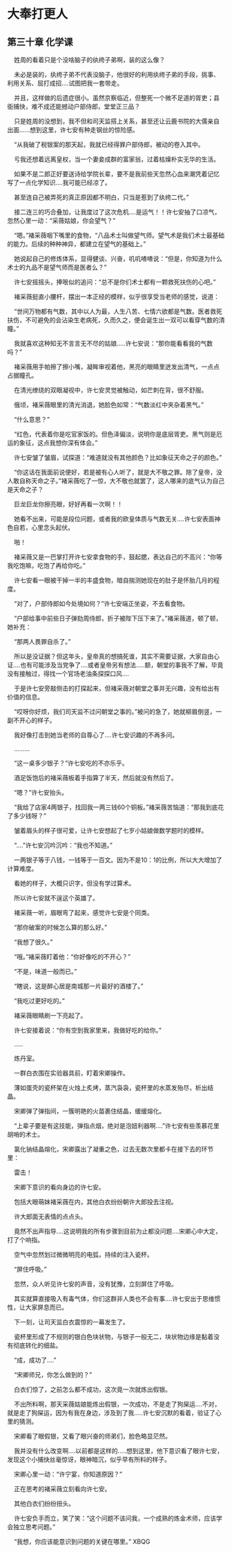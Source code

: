 # 大奉打更人 
 ## 第三十章 化学课
     姓周的看着只是个没啥脑子的纨绔子弟啊，装的这么像？

    未必是装的，纨绔子弟不代表没脑子，他很好的利用纨绔子弟的手段，挑事、利用关系、屈打成招....试图把我一套带走。

    并且，这样做的后遗症很小。虽然京察临近，但整死一个微不足道的胥吏；县衙捕快，难不成还能撼动户部侍郎，堂堂正三品？

    只是姓周的没想到，我不但和司天监搭上关系，甚至还让云鹿书院的大儒亲自出面......想到这里，许七安有种走钢丝的惊险感。

    “从我破了税银案的那天起，我就已经得罪户部侍郎，被动的卷入其中。

    亏我还想着远离皇权，当一个妻妾成群的富家翁，过着枯燥朴实无华的生活。

    如果不是二郎正好要送诗给学院长辈，要不是我前些天忽然心血来潮凭着记忆写了一点化学知识....我可能已经凉了。

    甚至连自己被弄死的真正原因都不明白，只当是惹到了纨绔二代。”

    接二连三的巧合叠加，让我度过了这次危机....是运气！！许七安抽了口凉气，忽然心里一动：“采薇姑娘，你会望气？”

    “嗯。”褚采薇咽下嘴里的食物，“八品术士叫做望气师。望气术是我们术士最基础的能力。后续的种种神异，都建立在望气的基础上。”

    她说起自己的修炼体系，显得健谈、兴奋，叽叽喳喳说：“但是，你知道为什么术士的九品不是望气师而是医者么？”

    许七安摇摇头，捧哏似的追问：“总不是你们术士都有一颗救死扶伤的心吧。”

    褚采薇挺直小腰杆，摆出一本正经的模样，似乎很享受当老师的感觉，说道：

    “世间万物都有气数，其中以人为最，人生八苦、七情六欲都是气数。医者救死扶伤，不可避免的会沾染生老病死，久而久之，便会诞生出一双可以看穿气数的清瞳。”

    我就喜欢这种知无不言言无不尽的姑娘.....许七安说：“那你能看看我的气数吗？”

    褚采薇用手帕擦了擦小嘴，凝眸审视着他，黑亮的眼睛里迸发出清气，一点点占据瞳孔。

    在清光缭绕的双眼凝视中，许七安灵觉被触动，如芒刺在背，很不舒服。

    俄顷，褚采薇眼里的清光消退，她脸色如常：“气数淡红中夹杂着黑气。”

    “什么意思？”

    “红色，代表着你是吃官家饭的。但色泽偏淡，说明你是底层胥吏。黑气则是厄运的象征，这点我想你深有体会。”

    许七安皱了皱眉，试探道：“难道就没有其他颜色？比如象征天命之子的颜色。”

    “你这话在我面前说便好，若是被有心人听了，就是大不敬之罪。除了皇帝，没人敢自称天命之子。”褚采薇吃了一惊，大不敬也就罢了，这人哪来的底气认为自己是天命之子？

    巨龙巨龙你擦亮眼，好好再看一次啊！！

    她看不出来，可能是段位问题，或者我的欧皇体质与气数无关....许七安表面神色自若，心里念头起伏。

    啪！

    褚采薇又是一巴掌打开许七安拿食物的手，鼓起腮，表达自己的不高兴：“你等我吃饱嘛，吃饱了再给你吃。”

    许七安看一眼被干掉一半的丰盛食物，暗自揣测她现在的肚子是怀胎几月的程度。

    “对了，户部侍郎如今处境如何？”许七安端正坐姿，不去看食物。

    “户部给事中前些日子弹劾周侍郎，折子被陛下压下来了。”褚采薇道，顿了顿，她补充：

    “那两人畏罪自杀了。”

    所以是没证据？但这年头，皇帝真的想搞死谁，其实不需要证据，大家自由心证....也有可能涉及当党争了....或者皇帝另有想法.....额，朝堂的事我不了解，毕竟没有接触过，得找一个官场老油条探探口风....

    于是许七安旁敲侧击的打探起来，但褚采薇对朝堂之事并无兴趣，没有给出有价值的信息。

    “哎呀你好烦，我们司天监不过问朝堂之事的。”被问的急了，她就柳眉倒竖，一副不开心的样子。

    我好像打击到她当老师的自尊心了....许七安识趣的不再多问。

    .........

    “这一桌多少银子？”许七安吃的不亦乐乎。

    酒足饭饱后的褚采薇板着手指算了半天，然后就没有然后了。

    “嗯？”许七安抬头。

    “我给了店家4两银子，找回我一两三钱60个铜板。”褚采薇苦恼道：“那我到底花了多少钱呀？”

    皱着眉头的样子很可爱，让许七安想起了七岁小姑娘做数学题时的模样。

    “....”许七安沉吟沉吟：“我也不知道。”

    一两银子等于八钱，一钱等于一百文。因为不是10：1的比例，所以大大增加了计算难度。

    看她的样子，大概只识字，但没有学过算术。

    所以许七安就不逞这个英雄了。

    褚采薇一听，眉眼弯了起来，感觉许七安是个同类。

    “那你破案的时候怎么算的那么好。”

    “我想了很久。”

    “哦。”褚采薇盯着他：“你好像吃的不开心？”

    “不是，味道一般而已。”

    “瞎说，这是醉心居是南城那一片最好的酒楼了。”

    “我吃过更好吃的。”

    褚采薇眼睛刷一下亮起了。

    许七安接着说：“你有空到我家里来，我做好吃的给你。”

    .....

    炼丹室。

    一群白衣围在实验器具前，盯着宋卿操作。

    薄如蛋壳的瓷杯架在火烛上炙烤，蒸汽袅袅，瓷杯里的水蒸发殆尽，析出结晶。

    宋卿弹了弹指间，一簇明艳的火苗裹住结晶，缓缓熔化。

    “上辈子要是有这技能，弹指点烟，绝对是泡妞利器啊....”许七安有些羡慕花里胡哨的术士。

    氯化钠结晶熔化，宋卿露出了凝重之色，过去无数次里都卡在接下去的环节里：

    雷击！

    宋卿下意识的看向身边的许七安。

    包括大眼萌妹褚采薇在内，其他白衣纷纷朝许大郎投去注视。

    许大郎面无表情的点点头。

    竟然不出声指导....这说明我的所有步骤到目前为止都没问题....宋卿心中大定，打了个响指。

    空气中忽然划过微微明亮的电弧，持续的注入瓷杯。

    “屏住呼吸。”

    忽然，众人听见许七安的声音，没有犹豫，立刻屏住了呼吸。

    其实就算直接吸入有毒气体，你们这群非人类也不会有事....许七安出于思维惯性，让大家屏息而已。

    下一刻，让司天监白衣震惊的一幕发生了。

    瓷杯里形成了不规则的银白色块状物，与银子一般无二，块状物边缘是黏着没有彻底转化的细盐。

    “成，成功了....”

    “宋卿师兄，你怎么做到的？”

    白衣们惊了，之前怎么都不成功，这次竟一次就炼出假银。

    不出所料啊，那天采薇姑娘能炼出假银，一次成功，不是走了狗屎运....不对，就是走了狗屎运，因为有我在身边，涉及到了我.....许七安沉默的看着，验证了心里的猜测。

    宋卿看了眼假银，又看了眼兴奋的师弟们，脸色略显茫然。

    我并没有什么改变啊....以前都是这样的.....想到这里，他下意识看了眼许七安，发现这个小捕快丝毫惊讶，眼神暗沉，似乎早有所料的样子。

    宋卿心里一动：“许宁宴，你知道原因？”

    正在思考的褚采薇立刻看向许七安。

    其他白衣们纷纷扭头。

    许七安负手而立，笑了笑：“这个问题不该问我，一个成熟的炼金术师，应该学会独立思考问题。”

    “我想，你应该能意识到问题的关键在哪里。” 
XBQG